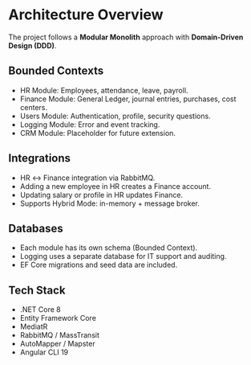 # Architecture Overview

The project follows a **Modular Monolith** approach with **Domain-Driven Design (DDD)**.

## Bounded Contexts
- HR Module: Employees, attendance, leave, payroll.  
- Finance Module: General Ledger, journal entries, purchases, cost centers.  
- Users Module: Authentication, profile, security questions.  
- Logging Module: Error and event tracking.  
- CRM Module: Placeholder for future extension.  

## Integrations
- HR ↔ Finance integration via RabbitMQ.  
- Adding a new employee in HR creates a Finance account.  
- Updating salary or profile in HR updates Finance.  
- Supports Hybrid Mode: in-memory + message broker.  

## Databases
- Each module has its own schema (Bounded Context).  
- Logging uses a separate database for IT support and auditing.  
- EF Core migrations and seed data are included.  

## Tech Stack
- .NET Core 8  
- Entity Framework Core  
- MediatR  
- RabbitMQ / MassTransit  
- AutoMapper / Mapster  
- Angular CLI 19  

